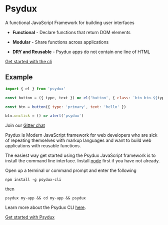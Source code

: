 # Psydux

A functional JavaScript Framework for building user interfaces

- __Functional__ - Declare functions that return DOM elements

- __Modular__ - Share functions across applications

- __DRY and Reusable__ - Psydux apps do not contain one line of HTML

[Get started with the cli](https://github.com/timurtu/psydux-cli)

## Example

```javascript
import { el } from 'psydux'

const button = ({ type, text }) => el('button', { class: `btn btn-${type}` }, () => text)

const btn = button({ type: 'primary', text: 'hello' })

btn.onclick = () => alert('psydux')
```

Join our [Gitter chat](https://gitter.im/psydux-framework/Lobby?utm_source=share-link&utm_medium=link&utm_campaign=share-link)

Psydux is Modern JavaScript framework for web developers who are sick of repeating themselves with markup languages and want to build web applications with reusable functions.

The easiest way get started using the Psydux JavaScript framework is to install the command line interface. Install [node](https://nodejs.org)
first if you have not already.

Open up a terminal or command prompt and enter the following

```
npm install -g psydux-cli
```

then

```
psydux my-app && cd my-app && psydux
```

Learn more about the Psydux CLI [here](https://github.com/timurtu/psydux-cli).

[Get started with Psydux](docs/getting-started.md)
